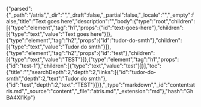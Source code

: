 {"parsed":{"_path":"/atris","_dir":"","_draft":false,"_partial":false,"_locale":"","_empty":false,"title":"Text goes here","description":"","body":{"type":"root","children":[{"type":"element","tag":"h1","props":{"id":"text-goes-here"},"children":[{"type":"text","value":"Text goes here"}]},{"type":"element","tag":"h2","props":{"id":"tudor-do-smth"},"children":[{"type":"text","value":"Tudor do smth"}]},{"type":"element","tag":"h2","props":{"id":"test"},"children":[{"type":"text","value":"TEST"}]},{"type":"element","tag":"h1","props":{"id":"test-1"},"children":[{"type":"text","value":"test"}]}],"toc":{"title":"","searchDepth":2,"depth":2,"links":[{"id":"tudor-do-smth","depth":2,"text":"Tudor do smth"},{"id":"test","depth":2,"text":"TEST"}]}},"_type":"markdown","_id":"content:atris.md","_source":"content","_file":"atris.md","_extension":"md"},"hash":"GhBA4XI1Kp"}